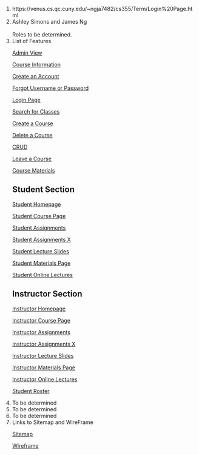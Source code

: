 <ol>
<li>https://venus.cs.qc.cuny.edu/~ngja7482/cs355/Term/Login%20Page.html</li>
<li>Ashley Simons and James Ng</li> <br>
Roles to be determined.
<li> List of Features </li>

[Admin View](https://venus.cs.qc.cuny.edu/~ngja7482/cs355/Term/Admin%20View/Admin%20View.html)

[Course Information](https://venus.cs.qc.cuny.edu/~ngja7482/cs355/Term/Course%20Information/Course%20Information.html)

[Create an Account](https://venus.cs.qc.cuny.edu/~ngja7482/cs355/Term/Create%20an%20Account/Create%20an%20Account.html)

[Forgot Username or Password](https://venus.cs.qc.cuny.edu/~ngja7482/cs355/Term/Forgot%20Username%20and%20Password/Forgot%20Username%20or%20Password.html)

[Login Page](https://venus.cs.qc.cuny.edu/~ngja7482/cs355/Term/Login%20Page/Login%20Page.html)

[Search for Classes](https://venus.cs.qc.cuny.edu/~ngja7482/cs355/Term/Search%20for%20Classes/Search%20for%20Classes.html)

[Create a Course](https://venus.cs.qc.cuny.edu/~ngja7482/cs355/Term/Create%20a%20Course/createACourse.html)

[Delete a Course](https://venus.cs.qc.cuny.edu/~ngja7482/cs355/Term/Delete%20a%20course/deleteaCourse.html)

[CRUD](https://venus.cs.qc.cuny.edu/~ngja7482/cs355/Term/CRUD/CRUD.html)

[Leave a Course](https://venus.cs.qc.cuny.edu/~ngja7482/cs355/Term/Leave%20a%20course/leaveCourse.html)
  
[Course Materials](https://venus.cs.qc.cuny.edu/~ngja7482/cs355/Term/Course%20Materials/Course%20Materials.html)

## Student Section

[Student Homepage](https://venus.cs.qc.cuny.edu/~ngja7482/cs355/Term/Student%20Homepage/Student%20Homepage.html)

[Student Course Page](https://venus.cs.qc.cuny.edu/~ngja7482/cs355/Term/Student/Student%20Course%20Page/)

[Student Assignments](https://venus.cs.qc.cuny.edu/~ngja7482/cs355/Term/Student/Student%20Assignments%20Page/)

[Student Assignments X](https://venus.cs.qc.cuny.edu/~ngja7482/cs355/Term/Student/Student%20Assignments%20X%20Page/)

[Student Lecture Slides](https://venus.cs.qc.cuny.edu/~ngja7482/cs355/Term/Student/Student%20Lecture%20Slides%20Page/)

[Student Materials Page](https://venus.cs.qc.cuny.edu/~ngja7482/cs355/Term/Student/Student%20Materials%20Page/)

[Student Online Lectures](https://venus.cs.qc.cuny.edu/~ngja7482/cs355/Term/Student/Student%20Online%20Lectures%20Page/)

## Instructor Section

[Instructor Homepage](https://venus.cs.qc.cuny.edu/~ngja7482/cs355/Term/Instructor/Instructor%20Home%20Page/)

[Instructor Course Page](https://venus.cs.qc.cuny.edu/~ngja7482/cs355/Term/Instructor/Instructor%20Course%20Page/)

[Instructor Assignments](https://venus.cs.qc.cuny.edu/~ngja7482/cs355/Term/Instructor/Instructor%20Assignments%20Page/InstructorAssignmentPage.html)

[Instructor Assignments X](https://venus.cs.qc.cuny.edu/~ngja7482/cs355/Term/Instructor/Instructor%20Assignments%20X%20Page/)

[Instructor Lecture Slides](https://venus.cs.qc.cuny.edu/~ngja7482/cs355/Term/Instructor/Instructor%20Lecture%20Slides%20Page/)

[Instructor Materials Page](https://venus.cs.qc.cuny.edu/~ngja7482/cs355/Term/Instructor/Instructor%20Materials%20Page/)

[Instructor Online Lectures](https://venus.cs.qc.cuny.edu/~ngja7482/cs355/Term/Instructor/Instructor%20Online%20Lectures%20Page/)
  
[Student Roster](https://venus.cs.qc.cuny.edu/~ngja7482/cs355/Term/Student%20Roster/studentRoster.html)

<li> To be determined</li>
<li> To be determined</li>
<li> To be determined</li>
<li> Links to Sitemap and WireFrame</li>

[Sitemap](https://github.com/James-GPU/chalkboard/blob/master/James/D0/Sitemap/Sitemap/Sitemap%209444ab184e1e4a47928e56c3cc0068de/Screenshot_2021-10-05_at_21-40-10_Login_Page_GlooMaps.png)

[Wireframe](https://github.com/James-GPU/chalkboard/tree/master/James/D0/Wireframe)

</ol>
